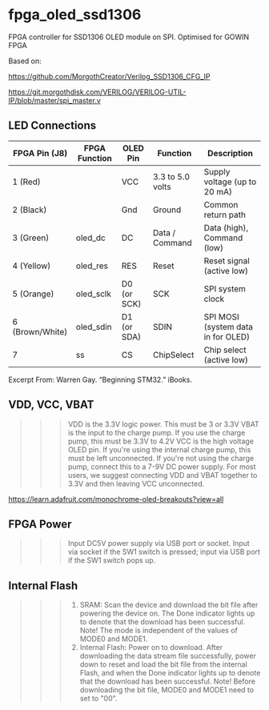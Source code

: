 # fpga_oled_ssd1306
FPGA controller for SSD1306 OLED module on SPI. Optimised for GOWIN FPGA

Based on:

https://github.com/MorgothCreator/Verilog_SSD1306_CFG_IP

https://git.morgothdisk.com/VERILOG/VERILOG-UTIL-IP/blob/master/spi_master.v

## LED Connections

|  FPGA Pin (J8)  | FPGA Function | OLED Pin | Function | Description |
|-----------------|---------------|----------|----------|-------------|
| 1 (Red)         |               | VCC         | 3.3 to 5.0 volts | Supply voltage (up to 20 mA) |
| 2 (Black)       |               | Gnd         | Ground           | Common return path |
| 3 (Green)       | oled_dc       | DC          | Data / Command   | Data (high), Command (low) |
| 4 (Yellow)      | oled_res      | RES         | Reset            | Reset signal (active low) |
| 5 (Orange)      | oled_sclk     | D0 (or SCK) | SCK              | SPI system clock |
| 6 (Brown/White) | oled_sdin     | D1 (or SDA) | SDIN             | SPI MOSI (system data in for OLED) |
| 7               | ss            | CS          | ChipSelect       | Chip select (active low) |

Excerpt From: Warren Gay. “Beginning STM32.” iBooks. 
  
## VDD, VCC, VBAT

>>>VDD is the 3.3V logic power. This must be 3 or 3.3V
VBAT is the input to the charge pump. If you use the charge pump, this must be 3.3V to 4.2V
VCC is the high voltage OLED pin. If you're using the internal charge pump, this must be left unconnected. If you're not using the charge pump, connect this to a 7-9V DC power supply.
For most users, we suggest connecting VDD and VBAT together to 3.3V and then leaving VCC unconnected.

https://learn.adafruit.com/monochrome-oled-breakouts?view=all

## FPGA Power

>>>Input DC5V power supply via USB port or socket. Input via socket if the
SW1 switch is pressed; input via USB port if the SW1 switch pops up.

## Internal Flash

>>>1. SRAM:
Scan the device and download the bit file after powering the device on.
The Done indicator lights up to denote that the download has been
successful.
Note!
The mode is independent of the values of MODE0 and MODE1.
>>>2. Internal Flash:
Power on to download. After downloading the data stream file
successfully, power down to reset and load the bit file from the internal
Flash, and when the Done indicator lights up to denote that the download
has been successful.
Note!
Before downloading the bit file, MODE0 and MODE1 need to set to
"00".
